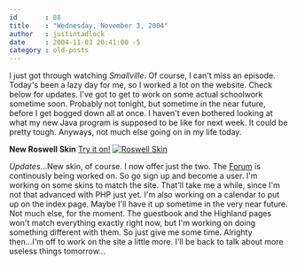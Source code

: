 ```yaml
---
id       : 88
title    : "Wednesday, November 3, 2004"
author   : justintadlock
date     : 2004-11-03 20:41:00 -5
category : old-posts
---
```


I just got through watching <i> Smallville</i>. Of course, I can't miss an episode. Today's been a lazy day for me, so I worked a lot on the website. Check below for updates. I've got to get to work on some actual schoolwork sometime soon. Probably not tonight, but sometime in the near future, before I get bogged down all at once. I haven't even bothered looking at what my new Java program is supposed to be like for next week. It could be pretty tough. Anyways, not much else going on in my life today.

<b>New Roswell Skin</b> <a href="http://www.dark-autumn.com/skins/style.php?set=2" title="Select The Roswell Skin">Try it on!</a>
<a href="http://www.dark-autumn.com/skins/style.php?set=2"><img src="http://www.dark-autumn.com/skins/images/roswell_maxLiz_skin.jpg" alt="Roswell Skin"/></a>

<em>Updates</em>...New skin, of course. I now offer just the two. The <a href="http://forum.dark-autumn.com" title="Dark Autumn Forum" rel="external"> Forum</a> is continously being worked on. So go sign up and become a user. I'm working on some skins to match the site. That'll take me a while, since I'm not that advanced with PHP just yet. I'm also working on a calendar to put up on the index page. Maybe I'll have it up sometime in the very near future. Not much else, for the moment. The guestbook and the Highland pages won't match everything exactly right now, but I'm working on doing something different with them. So just give me some time. Alrighty then...I'm off to work on the site a little more. I'll be back to talk about more useless things tomorrow...
